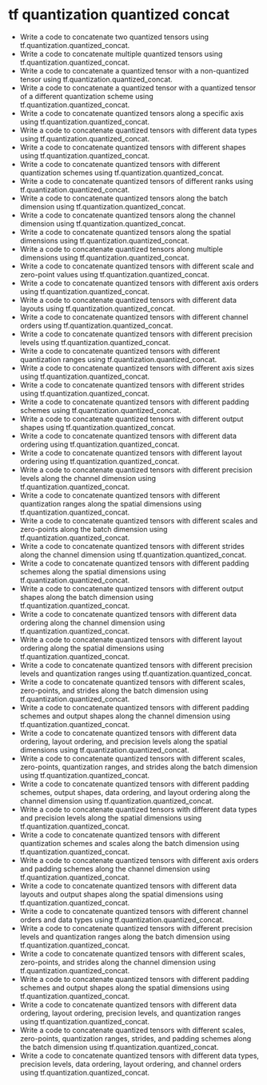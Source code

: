 # tf quantization quantized concat

- Write a code to concatenate two quantized tensors using tf.quantization.quantized_concat.
- Write a code to concatenate multiple quantized tensors using tf.quantization.quantized_concat.
- Write a code to concatenate a quantized tensor with a non-quantized tensor using tf.quantization.quantized_concat.
- Write a code to concatenate a quantized tensor with a quantized tensor of a different quantization scheme using tf.quantization.quantized_concat.
- Write a code to concatenate quantized tensors along a specific axis using tf.quantization.quantized_concat.
- Write a code to concatenate quantized tensors with different data types using tf.quantization.quantized_concat.
- Write a code to concatenate quantized tensors with different shapes using tf.quantization.quantized_concat.
- Write a code to concatenate quantized tensors with different quantization schemes using tf.quantization.quantized_concat.
- Write a code to concatenate quantized tensors of different ranks using tf.quantization.quantized_concat.
- Write a code to concatenate quantized tensors along the batch dimension using tf.quantization.quantized_concat.
- Write a code to concatenate quantized tensors along the channel dimension using tf.quantization.quantized_concat.
- Write a code to concatenate quantized tensors along the spatial dimensions using tf.quantization.quantized_concat.
- Write a code to concatenate quantized tensors along multiple dimensions using tf.quantization.quantized_concat.
- Write a code to concatenate quantized tensors with different scale and zero-point values using tf.quantization.quantized_concat.
- Write a code to concatenate quantized tensors with different axis orders using tf.quantization.quantized_concat.
- Write a code to concatenate quantized tensors with different data layouts using tf.quantization.quantized_concat.
- Write a code to concatenate quantized tensors with different channel orders using tf.quantization.quantized_concat.
- Write a code to concatenate quantized tensors with different precision levels using tf.quantization.quantized_concat.
- Write a code to concatenate quantized tensors with different quantization ranges using tf.quantization.quantized_concat.
- Write a code to concatenate quantized tensors with different axis sizes using tf.quantization.quantized_concat.
- Write a code to concatenate quantized tensors with different strides using tf.quantization.quantized_concat.
- Write a code to concatenate quantized tensors with different padding schemes using tf.quantization.quantized_concat.
- Write a code to concatenate quantized tensors with different output shapes using tf.quantization.quantized_concat.
- Write a code to concatenate quantized tensors with different data ordering using tf.quantization.quantized_concat.
- Write a code to concatenate quantized tensors with different layout ordering using tf.quantization.quantized_concat.
- Write a code to concatenate quantized tensors with different precision levels along the channel dimension using tf.quantization.quantized_concat.
- Write a code to concatenate quantized tensors with different quantization ranges along the spatial dimensions using tf.quantization.quantized_concat.
- Write a code to concatenate quantized tensors with different scales and zero-points along the batch dimension using tf.quantization.quantized_concat.
- Write a code to concatenate quantized tensors with different strides along the channel dimension using tf.quantization.quantized_concat.
- Write a code to concatenate quantized tensors with different padding schemes along the spatial dimensions using tf.quantization.quantized_concat.
- Write a code to concatenate quantized tensors with different output shapes along the batch dimension using tf.quantization.quantized_concat.
- Write a code to concatenate quantized tensors with different data ordering along the channel dimension using tf.quantization.quantized_concat.
- Write a code to concatenate quantized tensors with different layout ordering along the spatial dimensions using tf.quantization.quantized_concat.
- Write a code to concatenate quantized tensors with different precision levels and quantization ranges using tf.quantization.quantized_concat.
- Write a code to concatenate quantized tensors with different scales, zero-points, and strides along the batch dimension using tf.quantization.quantized_concat.
- Write a code to concatenate quantized tensors with different padding schemes and output shapes along the channel dimension using tf.quantization.quantized_concat.
- Write a code to concatenate quantized tensors with different data ordering, layout ordering, and precision levels along the spatial dimensions using tf.quantization.quantized_concat.
- Write a code to concatenate quantized tensors with different scales, zero-points, quantization ranges, and strides along the batch dimension using tf.quantization.quantized_concat.
- Write a code to concatenate quantized tensors with different padding schemes, output shapes, data ordering, and layout ordering along the channel dimension using tf.quantization.quantized_concat.
- Write a code to concatenate quantized tensors with different data types and precision levels along the spatial dimensions using tf.quantization.quantized_concat.
- Write a code to concatenate quantized tensors with different quantization schemes and scales along the batch dimension using tf.quantization.quantized_concat.
- Write a code to concatenate quantized tensors with different axis orders and padding schemes along the channel dimension using tf.quantization.quantized_concat.
- Write a code to concatenate quantized tensors with different data layouts and output shapes along the spatial dimensions using tf.quantization.quantized_concat.
- Write a code to concatenate quantized tensors with different channel orders and data types using tf.quantization.quantized_concat.
- Write a code to concatenate quantized tensors with different precision levels and quantization ranges along the batch dimension using tf.quantization.quantized_concat.
- Write a code to concatenate quantized tensors with different scales, zero-points, and strides along the channel dimension using tf.quantization.quantized_concat.
- Write a code to concatenate quantized tensors with different padding schemes and output shapes along the spatial dimensions using tf.quantization.quantized_concat.
- Write a code to concatenate quantized tensors with different data ordering, layout ordering, precision levels, and quantization ranges using tf.quantization.quantized_concat.
- Write a code to concatenate quantized tensors with different scales, zero-points, quantization ranges, strides, and padding schemes along the batch dimension using tf.quantization.quantized_concat.
- Write a code to concatenate quantized tensors with different data types, precision levels, data ordering, layout ordering, and channel orders using tf.quantization.quantized_concat.